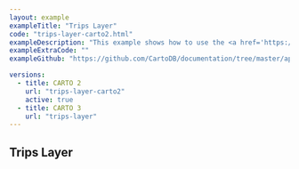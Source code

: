 ```yaml
---
layout: example
exampleTitle: "Trips Layer"
code: "trips-layer-carto2.html"
exampleDescription: "This example shows how to use the <a href='https://deck.gl/docs/api-reference/geo-layers/trips-layer' target='_blank'>TripsLayer</a> to render animated paths that represent vehicle trips."
exampleExtraCode: ""
exampleGithub: "https://github.com/CartoDB/documentation/tree/master/app/content/google-maps/examples/advanced-examples/trips-layer-carto2.html"

versions:
  - title: CARTO 2
    url: "trips-layer-carto2"
    active: true
  - title: CARTO 3
    url: "trips-layer"
---
```

## Trips Layer
